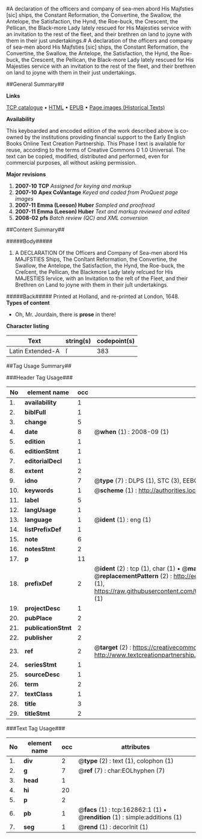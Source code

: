 #A declaration of the officers and company of sea-men abord His Majfsties [sic] ships, the Constant Reformation, the Convertine, the Swallow, the Antelope, the Satisfaction, the Hynd, the Roe-buck, the Crescent, the Pellican, the Black-more Lady lately rescued for His Majesties service with an invitation to the rest of the fleet, and their brethren on land to joyne with them in their just undertakings.#
A declaration of the officers and company of sea-men abord His Majfsties [sic] ships, the Constant Reformation, the Convertine, the Swallow, the Antelope, the Satisfaction, the Hynd, the Roe-buck, the Crescent, the Pellican, the Black-more Lady lately rescued for His Majesties service with an invitation to the rest of the fleet, and their brethren on land to joyne with them in their just undertakings.

##General Summary##

**Links**

[TCP catalogue](http://www.ota.ox.ac.uk/tcp/)  • 
[HTML](http://tei.it.ox.ac.uk/tcp/Texts-HTML/free/A82/A82202.html)  • 
[EPUB](http://tei.it.ox.ac.uk/tcp/Texts-EPUB/free/A82/A82202.epub) • 
[Page images (Historical Texts)](https://data.historicaltexts.jisc.ac.uk/view?pubId=eebo-99869687e&pageId=eebo-99869687e-162862-1)

**Availability**

This keyboarded and encoded edition of the
	       work described above is co-owned by the institutions
	       providing financial support to the Early English Books
	       Online Text Creation Partnership. This Phase I text is
	       available for reuse, according to the terms of Creative
	       Commons 0 1.0 Universal. The text can be copied,
	       modified, distributed and performed, even for
	       commercial purposes, all without asking permission.

**Major revisions**

1. __2007-10__ __TCP__ *Assigned for keying and markup*
1. __2007-10__ __Apex CoVantage__ *Keyed and coded from ProQuest page images*
1. __2007-11__ __Emma (Leeson) Huber__ *Sampled and proofread*
1. __2007-11__ __Emma (Leeson) Huber__ *Text and markup reviewed and edited*
1. __2008-02__ __pfs__ *Batch review (QC) and XML conversion*

##Content Summary##

#####Body#####

1. A DECLARATION Of the Officers and Company of Sea-men abord His MAJFSTIES Ships, The Conſtant Reformation, the Convertine, the Swallow, the Antelope, the Satisfaction, the Hynd, the Roe-buck, the Creſcent, the Pellican, the Blackmore Lady lately reſcued for His MAJESTIES ſervice, with an Invitation to the reſt of the Fleet, and their Brethren on Land to joyne with them in their juſt undertakings.

#####Back#####
Printed at Holland, and re-printed at London, 1648.
**Types of content**

  * Oh, Mr. Jourdain, there is **prose** in there!

**Character listing**


|Text|string(s)|codepoint(s)|
|---|---|---|
|Latin Extended-A|ſ|383|

##Tag Usage Summary##

###Header Tag Usage###

|No|element name|occ|attributes|
|---|---|---|---|
|1.|__availability__|1||
|2.|__biblFull__|1||
|3.|__change__|5||
|4.|__date__|8| @__when__ (1) : 2008-09 (1)|
|5.|__edition__|1||
|6.|__editionStmt__|1||
|7.|__editorialDecl__|1||
|8.|__extent__|2||
|9.|__idno__|7| @__type__ (7) : DLPS (1), STC (3), EEBO-CITATION (1), PROQUEST (1), VID (1)|
|10.|__keywords__|1| @__scheme__ (1) : http://authorities.loc.gov/ (1)|
|11.|__label__|5||
|12.|__langUsage__|1||
|13.|__language__|1| @__ident__ (1) : eng (1)|
|14.|__listPrefixDef__|1||
|15.|__note__|6||
|16.|__notesStmt__|2||
|17.|__p__|11||
|18.|__prefixDef__|2| @__ident__ (2) : tcp (1), char (1)  •  @__matchPattern__ (2) : ([0-9\-]+):([0-9IVX]+) (1), (.+) (1)  •  @__replacementPattern__ (2) : http://eebo.chadwyck.com/downloadtiff?vid=$1&page=$2 (1), https://raw.githubusercontent.com/textcreationpartnership/Texts/master/tcpchars.xml#$1 (1)|
|19.|__projectDesc__|1||
|20.|__pubPlace__|2||
|21.|__publicationStmt__|2||
|22.|__publisher__|2||
|23.|__ref__|2| @__target__ (2) : https://creativecommons.org/publicdomain/zero/1.0/ (1), http://www.textcreationpartnership.org/docs/. (1)|
|24.|__seriesStmt__|1||
|25.|__sourceDesc__|1||
|26.|__term__|2||
|27.|__textClass__|1||
|28.|__title__|3||
|29.|__titleStmt__|2||


###Text Tag Usage###

|No|element name|occ|attributes|
|---|---|---|---|
|1.|__div__|2| @__type__ (2) : text (1), colophon (1)|
|2.|__g__|7| @__ref__ (7) : char:EOLhyphen (7)|
|3.|__head__|1||
|4.|__hi__|20||
|5.|__p__|2||
|6.|__pb__|1| @__facs__ (1) : tcp:162862:1 (1)  •  @__rendition__ (1) : simple:additions (1)|
|7.|__seg__|1| @__rend__ (1) : decorInit (1)|
